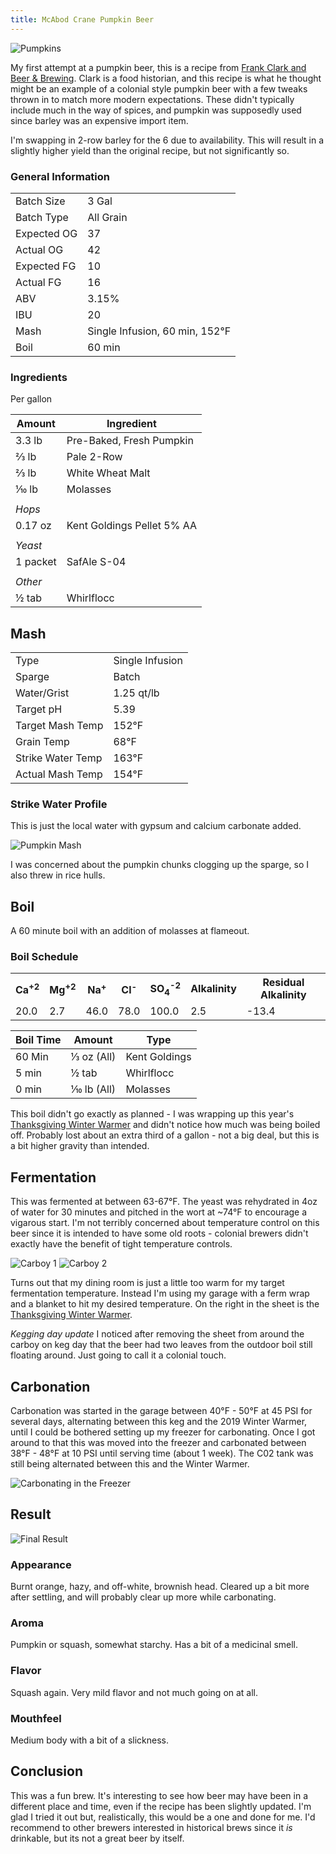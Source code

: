 ```yaml
---
title: McAbod Crane Pumpkin Beer
---
```


<img src="/images/posts/brews/2019-10-25-mcabod-crane/pumpkins.jpg" alt="Pumpkins" class="brew-photo">

My first attempt at a pumpkin beer, this is a recipe from [Frank Clark and
Beer & Brewing](https://beerandbrewing.com/anatomy-of-a-colonial-era-pumpkin-ale/).
Clark is a food historian, and this recipe is what he thought might be an
example of a colonial style pumpkin beer with a few tweaks thrown in to match
more modern expectations. These didn't typically include much in the way of
spices, and pumpkin was supposedly used since barley was an expensive import item.

I'm swapping in 2-row barley for the 6 due to availability. This will result
in a slightly higher yield than the original recipe, but not significantly so.

### General Information

|             |           |
|-------------|-----------|
| Batch Size  | 3 Gal     |
| Batch Type  | All Grain |
| Expected OG | 37      |
| Actual OG   | 42        |
| Expected FG | 10      |
| Actual FG   | 16       |
| ABV         | 3.15%       |
| IBU         | 20        |
| Mash | Single Infusion, 60 min, 152&deg;F |
| Boil | 60 min |

### Ingredients

Per gallon

| Amount      | Ingredient                 |
|-------------|----------------------------|
| 3.3 lb      | Pre-Baked, Fresh Pumpkin   |
| &frac23; lb | Pale 2-Row                 |
| &frac23; lb | White Wheat Malt           |
| &#X2152; lb | Molasses                   |
|             |                            |
| _Hops_      |                            |
| 0.17 oz     | Kent Goldings Pellet 5% AA |
|             |                            |
| _Yeast_     |                            |
| 1 packet    | SafAle S-04                |
|             |                            |
| _Other_     |                            |
| &frac12; tab | Whirlflocc                 |

## Mash

| | |
|-|-|
| Type | Single Infusion |
| Sparge | Batch |
| Water/Grist | 1.25 qt/lb |
| Target pH | 5.39 |
| Target Mash Temp | 152&deg;F |
| Grain Temp | 68&deg;F 
| Strike Water Temp | 163&deg;F |
| Actual Mash Temp | 154&deg;F |

### Strike Water Profile

<!-- Copied from previously generated HTML -->
<table id="waterProfile">
<tbody>
<tr>
<th>
Ca<sup>+2</sup>
</th>
<th>
Mg<sup>+2</sup>
</th>
<th>
Na<sup>+</sup>
</th>
<th>
Cl<sup>-</sup>
</th>
<th>
SO<sub>4</sub><sup>-2</sup>
</th>
<th>
Alkalinity
</th>
<th>
Residual Alkalinity
</th>
</tr>
<tr>
<td>
20.0
</td>
<td>
2.7
</td>
<td>
46.0
</td>
<td>
78.0
</td>
<td>
100.0
</td>
<td>
2.5
</td>
<td>
-13.4
</td>
</tr>
</tbody>

This is just the local water with gypsum and calcium carbonate added.

<img src="/images/posts/brews/2019-10-25-mcabod-crane/mash.jpg" alt="Pumpkin Mash" class="brew-photo">

I was concerned about the pumpkin chunks clogging up the sparge, so I also
threw in rice hulls.

## Boil

A 60 minute boil with an addition of molasses at flameout.

### Boil Schedule

| Boil Time | Amount            | Type          |
|-----------|-------------------|---------------|
| 60 Min    | &frac13; oz (All) | Kent Goldings |
| 5 min     | &frac12; tab      | Whirlflocc    |
| 0 min     | &#X2152; lb (All)           | Molasses      |

This boil didn't go exactly as planned - I was wrapping up this year's
[Thanksgiving Winter Warmer](./2019-10-25-2019-thanksgiving-winter-warmer.html)
and didn't notice how much was being boiled off. Probably lost about
an extra third of a gallon - not a big deal, but this is a bit higher
gravity than intended.

## Fermentation

This was fermented at between 63-67&deg;F. The yeast was rehydrated in
4oz of water for 30 minutes and pitched in the wort at ~74&deg;F to encourage
a vigarous start. I'm not terribly concerned about temperature control on
this beer since it is intended to have some old roots - colonial brewers
didn't exactly have the benefit of tight temperature controls.

<div class="grid-container">
  <img src="/images/posts/brews/2019-10-25-2019-thanksgiving-winter-warmer/ferm_1.jpg" alt="Carboy 1">
  <img src="/images/posts/brews/2019-10-25-2019-thanksgiving-winter-warmer/ferm_2.jpg" alt="Carboy 2">
</div>

Turns out that my dining room is just a little too warm for my target
fermentation temperature. Instead I'm using my garage with a ferm wrap and a
blanket to hit my desired temperature. On the right in the sheet is the
[Thanksgiving Winter Warmer](./2019-10-25-2019-thanksgiving-winter-warmer.html).

*Kegging day update* I noticed after removing the sheet from around the carboy
on keg day that the beer had two leaves from the outdoor boil still floating
around. Just going to call it a colonial touch.

## Carbonation

Carbonation was started in the garage between 40&deg;F - 50&deg;F at 45 PSI
for several days, alternating between this keg and the 2019 Winter Warmer, until
I could be bothered setting up my freezer for carbonating. Once I got around
to that this was moved into the freezer and 
carbonated between 38&deg;F - 48&deg;F at 10 PSI until serving time (about 1
week). The C02 tank was still being alternated between this and the Winter Warmer.

<div class="grid-container">
  <img src="/images/posts/brews/2019-10-25-2019-thanksgiving-winter-warmer/carb1.jpg" alt="Carbonating in the Freezer">
</div>

## Result

<img src="/images/posts/brews/2019-10-25-mcabod-crane/beer.jpg" alt="Final Result" class="brew-photo">

### Appearance

Burnt orange, hazy, and off-white, brownish head. Cleared up a bit more after
settling, and will probably clear up more while carbonating.

### Aroma

Pumpkin or squash, somewhat starchy. Has a bit of a medicinal smell.

### Flavor

Squash again. Very mild flavor and not much going on at all.

### Mouthfeel

Medium body with a bit of a slickness.

## Conclusion

This was a fun brew. It's interesting to see how beer may have been in a different
place and time, even if the recipe has been slightly updated. I'm glad I tried it
out but, realistically, this would be a one and done for me. I'd recommend to
other brewers interested in historical brews since it _is_ drinkable, but its 
not a great beer by itself.
